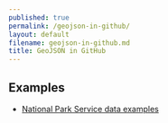 ```yaml
---
published: true
permalink: /geojson-in-github/
layout: default
filename: geojson-in-github.md
title: GeoJSON in GitHub
---
```




## Examples

* [National Park Service data examples](https://github.com/nationalparkservice/npmap.js/tree/master/examples/data)  

